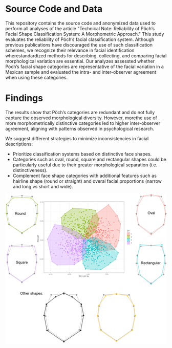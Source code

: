# Source Code and Data
This repository contains the source code and anonymized data used to perform all analyses of the article "Technical Note: Reliability of Pöch’s Facial Shape Classification System: A Morphometric Approach."
This study evaluates the reliability of Pöch’s facial classification system. Although previous publications have discouraged the use of such classification schemes, we recognize their relevance in facial identification wherestandardized methods for describing, collecting, and comparing facial morphological variation are essential.
Our analyzes assessted whether Pöch’s facial shape categories are representative of the facial variation in a Mexican sample and evaluated the intra- and inter-observer agreement when using these categories. 

# Findings
The results show that Pöch’s categories are redundant and do not fully capture the observed morphological diversity. However, morethe use of more morphometrically distinctive categories led to higher inter-observer agreement, aligning with patterns observed in psychological research. 

We suggest different strategies to minimize inconsistencies in facial descriptions:
- Prioritize classification systems based on distinctive face shapes.
- Categories such as oval, round, square and rectangular shapes could be particularly useful due to their greater morphological separation (i.e. distinctiveness).
- Complement face shape categories with additional features such as hairline shape (round or straight) and overal facial proportions (narrow and long vs short and wide).


![This is an image](https://github.com/arodifr/Poch/blob/main/Face_shapes.png)

